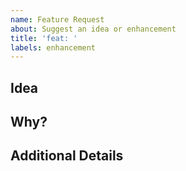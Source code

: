 ```yaml
---
name: Feature Request
about: Suggest an idea or enhancement
title: 'feat: '
labels: enhancement
---
```

## Idea
<!-- Describe your idea -->

## Why?
<!-- Why do you think this would be useful? -->

## Additional Details
<!-- Add any other context here -->